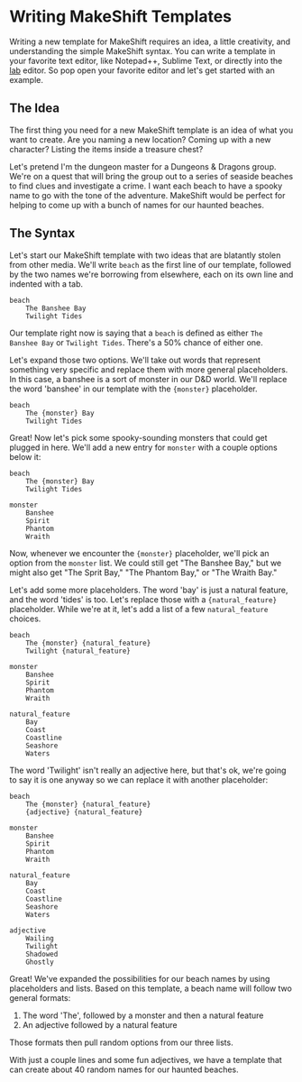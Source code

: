 # Writing MakeShift Templates
Writing a new template for MakeShift requires an idea, a little creativity, and understanding the simple MakeShift syntax. You can write a template in your favorite text editor, like Notepad++, Sublime Text, or directly into the [lab](lab.html) editor. So pop open your favorite editor and let's get started with an example.

## The Idea
The first thing you need for a new MakeShift template is an idea of what you want to create. Are you naming a new location? Coming up with a new character? Listing the items inside a treasure chest? 

Let's pretend I'm the dungeon master for a Dungeons & Dragons group. We're on a quest that will bring the group out to a series of seaside beaches to find clues and investigate a crime. I want each beach to have a spooky name to go with the tone of the adventure. MakeShift would be perfect for helping to come up with a bunch of names for our haunted beaches.

## The Syntax
Let's start our MakeShift template with two ideas that are blatantly stolen from other media. We'll write `beach` as the first line of our template, followed by the two names we're borrowing from elsewhere, each on its own line and indented with a tab.
```
beach
    The Banshee Bay
    Twilight Tides
```
Our template right now is saying that a `beach` is defined as either `The Banshee Bay` or `Twilight Tides`. There's a 50% chance of either one.

Let's expand those two options. We'll take out words that represent something very specific and replace them with more general placeholders. In this case, a banshee is a sort of monster in our D&D world. We'll replace the word 'banshee' in our template with the `{monster}` placeholder. 
```
beach
    The {monster} Bay
    Twilight Tides
```

Great! Now let's pick some spooky-sounding monsters that could get plugged in here. We'll add a new entry for `monster` with a couple options below it:
```
beach
    The {monster} Bay
    Twilight Tides

monster
    Banshee
    Spirit
    Phantom
    Wraith
```

Now, whenever we encounter the `{monster}` placeholder, we'll pick an option from the `monster` list. We could still get "The Banshee Bay," but we might also get "The Sprit Bay," "The Phantom Bay," or "The Wraith Bay."

Let's add some more placeholders. The word 'bay' is just a natural feature, and the word 'tides' is too. Let's replace those with a `{natural_feature}` placeholder. While we're at it, let's add a list of a few `natural_feature` choices.
```
beach
    The {monster} {natural_feature}
    Twilight {natural_feature}

monster
    Banshee
    Spirit
    Phantom
    Wraith

natural_feature
    Bay
    Coast
    Coastline
    Seashore
    Waters
```

The word 'Twilight' isn't really an adjective here, but that's ok, we're going to say it is one anyway so we can replace it with another placeholder:
```
beach
    The {monster} {natural_feature}
    {adjective} {natural_feature}

monster
    Banshee
    Spirit
    Phantom
    Wraith

natural_feature
    Bay
    Coast
    Coastline
    Seashore
    Waters

adjective
    Wailing
    Twilight
    Shadowed
    Ghostly
```

Great! We've expanded the possibilities for our beach names by using placeholders and lists. Based on this template, a beach name will follow two general formats:
1. The word 'The', followed by a monster and then a natural feature
2. An adjective followed by a natural feature

Those formats then pull random options from our three lists.

With just a couple lines and some fun adjectives, we have a template that can create about 40 random names for our haunted beaches.